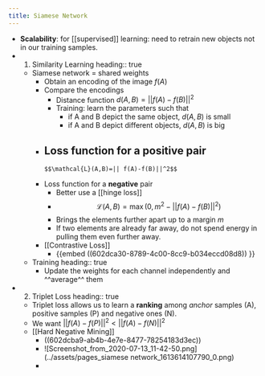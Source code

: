 ```yaml
---
title: Siamese Network
---
```


- **Scalability**: for [[supervised]] learning: need to retrain new objects not in our training samples.
- 1. Similarity Learning
  heading:: true
    - Siamese network = shared weights
        - Obtain an encoding of the image $f(A)$
        - Compare the encodings
            - Distance function $d(A, B)=|| f(A) - f(B)||^2$
            - Training: learn the parameters such that
                - if A and B depict the same object, $d(A, B)$ is small
                - if A and B depict different objects, $d(A, B)$ is big
        - Loss function for a **positive** pair
            -
              $$\mathcal{L}(A,B)=|| f(A)-f(B)||^2$$
        - Loss function for a **negative** pair
            - Better use a [[hinge loss]]
            -
              $$\mathcal{L}(A,B)=\max (0, m^2-|| f(A)-f(B)||^2)$$
            - Brings the elements further apart up to a margin $m$
            - If two elements are already far away, do not spend energy in pulling them even further away.
        - [[Contrastive Loss]]
            - {{embed ((602dca30-8789-4c00-8cc9-b034eccd08d8)) }}
    - Training
      heading:: true
        - Update the weights for each channel independently and ^^average^^ them
- 2. Triplet Loss
  heading:: true
    - Triplet loss allows us to learn a **ranking** among _anchor_ samples (A), positive samples (P) and negative ones (N).
    - We want $|| f(A)-f(P)||^2<|| f(A)-f(N)||^2$
    - [[Hard Negative Mining]]
        - ((602dcba9-ab4b-4e7e-8477-78254183d3ec))
        - ![Screenshot_from_2020-07-13_11-42-50.png](../assets/pages_siamese network_1613614107790_0.png)
        -